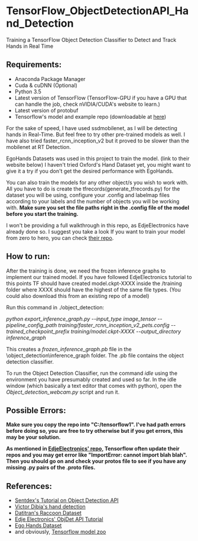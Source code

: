 # TensorFlow_ObjectDetectionAPI_Hand_Detection
Training a TensorFlow Object Detection Classifier to Detect and Track Hands in Real Time

## Requirements:
- Anaconda Package Manager
- Cuda & cuDNN (Optional)
- Python 3.5
- Latest version of TensorFlow (TensorFlow-GPU if you have a GPU that can handle the job, check nVIDIA/CUDA's website to learn.)
- Latest version of protobuf
- Tensorflow's model and example repo (downloadable at [here](https://github.com/tensorflow/models))

For the sake of speed, I have used ssdmobilenet, as I will be detecting hands in Real-Time. But feel free to try other pre-trained models as well. I have also tried faster_rcnn_inception_v2 but it proved to be slower than the mobilenet at RT Detection.

EgoHands Datasets was used in this project to train the model. (link to their website below) I haven't tried Oxford's Hand Dataset yet, you might want to give it a try if you don't get the desired performance with EgoHands.

You can also train the models for any other object/s you wish to work with. All you have to do is create the tfrecords(generate_tfrecords.py) for the dataset you will be using, configure your .config and labelmap files according to your labels and the number of objects you will be working with. **Make sure you set the file paths right in the .config file of the model before you start the training.**

I won't be providing a full walkthrough in this repo, as EdjeElectronics have already done so. I suggest you take a look  If you want to train your model from zero to hero, you can check [their repo](https://github.com/EdjeElectronics/TensorFlow-Object-Detection-API-Tutorial-Train-Multiple-Objects-Windows-10).

## How to run:

After the training is done, we need the frozen inference graphs to implement our trained model. If you have followed EdjeElectronics tutorial to this points TF should have created model.ckpt-XXXX inside the /training folder where XXXX should have the highest of the same file types. (You could also download this from an existing repo of a model) 

Run this command in ./object_detection:

_python export_inference_graph.py --input_type image_tensor --pipeline_config_path training/faster_rcnn_inception_v2_pets.config --trained_checkpoint_prefix training/model.ckpt-XXXX --output_directory inference_graph_

This creates a _frozen_inference_graph.pb_ file in the \object_detection\inference_graph folder. The .pb file contains the object detection classifier.

To run the Object Detection Classifier, run the command _idle_ using the environment you have presumably created and used so far. In the idle window (which basically a text editor that comes with python), open the _Object_detection_webcam.py_ script and run it.

## Possible Errors:

**Make sure you copy the repo into "C:/tensorflow1". I've had path errors before doing so, you are free to try otherwise but if you get errors, this may be your solution.**

**As mentioned in [EdjeElectronics' repo](https://github.com/EdjeElectronics/TensorFlow-Object-Detection-API-Tutorial-Train-Multiple-Objects-Windows-10), Tensorflow often update their repos and you may get error like "ImportError: cannot import blah blah". Then you should go on and check your protos file to see if you have any missing .py pairs of the .proto files.**

## References:

- [Sentdex's Tutorial on Object Detection API](https://pythonprogramming.net/introduction-use-tensorflow-object-detection-api-tutorial/)
- [Victor Dibia's hand detection](https://github.com/victordibia/handtracking)
- [Datitran's Raccoon Dataset](https://github.com/datitran/raccoon_dataset)
- [Edje Electronics' ObjDet API Tutorial](https://github.com/EdjeElectronics/TensorFlow-Object-Detection-API-Tutorial-Train-Multiple-Objects-Windows-10)
- [Ego Hands Dataset](http://vision.soic.indiana.edu/projects/egohands/)
- and obviously, [Tensorflow model zoo](https://github.com/tensorflow/models/blob/master/research/object_detection/g3doc/detection_model_zoo.md)
